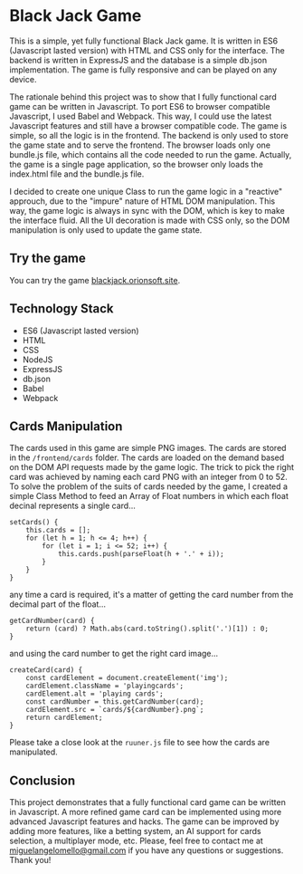 # Black Jack Game

This is a simple, yet fully functional Black Jack game. It is written in ES6 (Javascript lasted version) with HTML and CSS only for the interface. The backend is written in ExpressJS and the database is a simple db.json implementation. The game is fully responsive and can be played on any device. 

The rationale behind this project was to show that I fully functional card game can be written in Javascript. To port ES6 to browser compatible Javascript, I used Babel and Webpack. This way, I could use the latest Javascript features and still have a browser compatible code. The game is simple, so all the logic is in the frontend. The backend is only used to store the game state and to serve the frontend. The browser loads only one bundle.js file, which contains all the code needed to run the game. Actually, the game is a single page application, so the browser only loads the index.html file and the bundle.js file.

I decided to create one unique Class to run the game logic in a "reactive" approuch, due to the "impure" nature of HTML DOM manipulation. This way, the game logic is always in sync with the DOM, which is key to make the interface fluid. All the UI decoration is made with CSS only, so the DOM manipulation is only used to update the game state.

## Try the game

You can try the game [blackjack.orionsoft.site](http://blackjack.orionsoft.site/).


## Technology Stack

- ES6 (Javascript lasted version)
- HTML
- CSS
- NodeJS
- ExpressJS
- db.json
- Babel
- Webpack

## Cards Manipulation

The cards used in this game are simple PNG images. The cards are stored in the `/frontend/cards` folder. The cards are loaded on the demand based on the DOM API requests made by the game logic. The trick to pick the right card was achieved by naming each card PNG with an integer from 0 to 52. To solve the problem of the suits of cards needed by the game, I created a simple Class Method to feed an Array of Float numbers in which each float decinal represents a single card...

```
setCards() {
	this.cards = [];
	for (let h = 1; h <= 4; h++) {
		for (let i = 1; i <= 52; i++) {
			this.cards.push(parseFloat(h + '.' + i));
		}
	}
}
```

any time a card is required, it's a matter of getting the card number from the decimal part of the float...

```
getCardNumber(card) {
	return (card) ? Math.abs(card.toString().split('.')[1]) : 0;
}
```

and using the card number to get the right card image...

```
createCard(card) {
	const cardElement = document.createElement('img');
	cardElement.className = 'playingcards';
	cardElement.alt = 'playing cards';
	const cardNumber = this.getCardNumber(card);
	cardElement.src = `cards/${cardNumber}.png`;
	return cardElement;
}
```

Please take a close look at the `ruuner.js` file to see how the cards are manipulated.

## Conclusion

This project demonstrates that a fully functional card game can be written in Javascript. A more refined game card can be implemented using more advanced Javascript features and hacks. The game can be improved by adding more features, like a betting system, an AI support for cards selection, a multiplayer mode, etc. Please, feel free to contact me at miguelangelomello@gmail.com if you have any questions or suggestions. Thank you!

